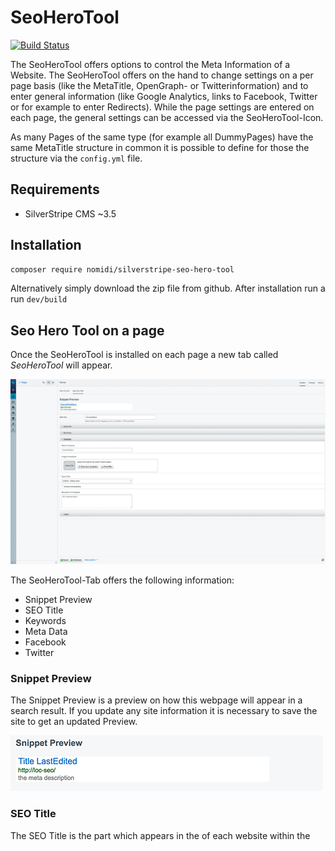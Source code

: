 # SeoHeroTool

[![Build Status](https://travis-ci.org/nomidi/silverstripe-seo-hero-tool.svg?branch=master)](https://travis-ci.org/nomidi/silverstripe-seo-hero-tool)

The SeoHeroTool offers options to control the Meta Information of a Website. The SeoHeroTool offers on the hand to change settings on a per page basis (like the MetaTitle, OpenGraph- or Twitterinformation) and to enter general information (like Google Analytics, links to Facebook, Twitter or for example to enter Redirects).
While the page settings are entered on each page, the general settings can be accessed via the SeoHeroTool-Icon.

As many Pages of the same type (for example all DummyPages) have the same MetaTitle structure in common it is possible to define for those the structure via the `config.yml` file.

## Requirements

- SilverStripe CMS ~3.5

## Installation

```sh
composer require nomidi/silverstripe-seo-hero-tool
```
Alternatively simply download the zip file from github.
After installation run a run `dev/build`

## Seo Hero Tool on a page

Once the SeoHeroTool is installed on each page a new tab called *SeoHeroTool* will appear.

![](docs/images/seoherotool_tab.png)

The SeoHeroTool-Tab offers the following information:
- Snippet Preview
- SEO Title
- Keywords
- Meta Data
- Facebook
- Twitter

### Snippet Preview

The Snippet Preview is a preview on how this webpage will appear in a search result. If you update any site information it is necessary to save the site to get an updated Preview.

![](docs/images/snippet_preview.png)

### SEO Title

The SEO Title is the part which appears in the *<head>* of each website within the *<title>*-tag. By default this is the *Title* of the Website.

![](docs/images/seotitle.png)

It is possible to define the SEO Title via the *config.yml*-file. This is explained in the part *Creating default settings in the configuration* later in this document.
But it is also possible to set the SEO Title manually.
The order of appearance if the following:
- default Title
- Title from configuration
- Title entered via the SeoHeroTool

The SEO Title which is actually used is entered as placeholder. If this Page Type has a Title configuration then the Title from the configuration will be displayed below the SEO Title.

### Keywords

The Keywords section is just used in the Pro Version of the SeoHeroTools.

### Meta Data

Meta Data contains information regarding Meta Informations:
- Index
- Canonincal URL
- MetaDescription
- Google Schema Org Data

![](docs/images/metadata.png)

The MetaDescription is by default the first 140 Characters from the Content. From that everything until the last space will be removed so that no incomplete word will be shown.
The Meta Description can be overwritten.

If there is any Schema Data for this page type defined this will be displayed under Google Schema Org Data.
The preview will also show any errors in case that a field can not be resolved (for example missing field).


### Facebook

Under Facebook you will find all information regarding the sharing of this site on Facebook. This information will be parsed in the OpenGraph Format on the Website.

![](docs/images/facebook.png)
The Facebook Title is by default the same as the *SEO Title*.
The MetaDescription is by default the MetaDescription.
The Type of Site is by default `website`. This can be configured via the `SeoHeroToolDataObject`.
If the Type of Site is set via the configuration it can be overwritten for a specific page. In order to so please select a different Type and check the box *overturn config setting*.

### Twitter

Under Twitter you will find all information regarding the sharing of this site on Twitter. This information will be parsed in Twitters own format.

![](docs/images/twitter.png)

The Twitter Title is by default the same as the *SEO Title*.
The MetaDescription is by default the MetaDescription.

## Creating default settings in the configuration
### 1. Define Title for Page Types in `mysite/_config/config.yml`

``` yml
SeoHeroToolDataObject:
  Page:
    Title:
      - $Title # reads the field Title
      - $LastEdited # reads the date from the field LastEdited
    WithoutSpace: false # defines that all entries above are separated by a space
  TestPage:
    Title:
      - $Title # reads the field Title
      - " at " # just the string " at "
      - $LastEdited # the date from the field LastEdited
      - $MyTest() # the value of the method MyTest within the class TestPage
      - $TestObject.Title # The title of the Has_One Connection with TestObject
    DateFormat: SpecialFormat # Each Datefield shall be formated in a special format
    DateFormatting: d/m # each datefield will be output just by date and month (you can use here the normal php date values)
    WithoutSpace: true # no space between entries
    SiteConfigTitle: true # the title from the SiteConfig will be attached ( default false)
    FBType: article # The og:type for this site will be article (default website)
```

This configuration will result in the following:
All Pages with the Type of Page will have a MetaTitle which consist of the `Title`of the Page followed by a blank followed by the date of the `lastEdit` of the Page. If the title of this page is `Home` and the date of the last edit is `2017-04-30 10:13:12` this will result in the MetaTitle `Home 30/04/2017`. By default all datefields will be output by the Silverstripe `date()`-function.

All Pages with the Type of TestPage will have a more complex MetaTitle. These Pages have no blank character between each entry.
`$Title` works as in the example above. `" at "` adds just these characters directly after the value of `$Title`.
`$MyTest` runs the method MyTest in the class TestPage. Keep in mind that this method needs a return value.
`$TestObject.Title` returns the `Title`from the has_one connection with `TestObject`.
`DateFormat` can have the following values: Nice, Year, Nice24 and SpecialFormat. Except SpecialFormat the other values uses the default Silverstripe functions to format the date.
If the DateFormat is SpecialFormat, then the field DateFormatting will be used. Here the configuration which would be used for the Silverstripe Date Format method is allowed. d/m will result in the day followed by the month.
`WithoutSpace: true` defines that no blank will be entered between each entry.
`SiteConfigTitle: true` defines that the Title from the SiteConfig will be added at the end.
`FBType: artice` defines, that all sites of the type TestPage will have as og:type the value of `article`. The default value here is `website`.

#### Important to know
 - It is not possible to define has-many or many-many connections directly. To do so please create a method in your class which returns the wanted value and use then the method via `$myMethodName()`.
 - When a page type is configured via the `config.yml` it can be overwritten in the backend. Information in the backend always overwrites the configuration setting.
 - When you do a change to the `config.yml` remember to do a `dev/build?flush=1` afterwards to apply the new settings.

### 2. Define schema data for Page Types in `mysite/_config/config.yml`

With the SeoHeroTool it is possible to define for page types a json schema which will always be part of the website.

```yml
SeoHeroToolSchemaDataObject:
  LocationPage:
    @type: "Test"
    address:
      @type: "PostalAddress"
      addressLocality: $DummyObject.Title
      postalCode: "12345"
      streetAddress: $getStreet()
    name: $Title
    telephone: "XXX XXX"
    email: "mail@example.com"
```
The above configuration will result in the following output.
``` json
<script type="application/ld+json">
 {
   "@type": "Test",
   "address": {
       "@type": "PostalAddress",
       "addressLocality": "London",
       "postalCode": "12345",
       "streetAddress": "John Doe Avenue 1"
   },
   "name": "Dummy Page Title",
   "telephone": "01234 23234234",
   "email": "mail@exampl.com"
}
 </script>
```

The Configuration of the SeoHeroToolSchemaDataObject is quite similar to the configuration of the SeoHeroToolDataObject.
You can use normal strings by entering them simply. To use variables of a class just enter them with a starting *$*.
A Has-One connection can be represented by a starting *$* followed by the name of the Has-One connection. Add then the Variabe separated by a dot.
Methods of the class can be accessed a starting *$* and an ending *()*. To access the public Method *getStreet()* from the class LocationPage simply enter `$getStreet()`.

#### Important to know
 - It is not possible to define has-many, many-many and similar relationships directly. For this please write a method which returns the correct value.
 - The output of the json configuration of this website can be viewed in the backend. Simply on a page which has a configuration switch to the SeoHeroTool-tab and open the MetaData.
 - If there is *any* error in the configuration you will also see this in the backend.
 - After a change in the `config.yml` please do not forget to run a `dev/build?flush=1`.

# General settings




## OLD

-- OLD INFORMATION --
## Overview
 - GoogleAnalytics
 - Schema.org
 - Social Media
 - SeoHeroTool Tab
 - Keywords and Meta
 - Robots and .htaccess Editor

## Google Analytics

Add
```
SeoHeroTool:
  google_key: 'UA-xxx'
  environment_type: 'dev'
  member_status: true
  anonymizeIP: false
  loadTime: false
  userOptOut: false
```
to your config.yml. Replace UA-xxx with your Google Analytics Universal ID.
Environment type can be either 'dev','test','live' or 'all'.
Member status checks if logged in Members are also counted. true counts them,
false not.
anonymizeIP defines if the IP Address will be transmitted anonymized, which is
the default setting.

## Schema.org

Data entered here will be used to create a correct schema file which is useful for search engines.

Furthermore it is possible via the .yml configuration to create own schemas. In those schemas it is possible
to access variables of the page and to access variables of has_one connections.

The below example shows all possibilities which can be used within the .yml creation.
The normal fields should be pretty self-explanatory. Just keep in mind that the first part should match
exactly the definition on schema.org.
name, streetAddress and addressLocality are the interesting parts.

name has $Title. This means that after processing there will be displayed the Title-Varibale from the DummyPage.
streetAddress has the value of the method getStreet() which must be either part of the class or any parent-class. This way it is possible to create return values of basically any kind.
$DummyOBject.Title means, that DummyPage has a has_one connection with DummyObject. And from this dataobject the Title will be used.

If any of the variable/connections/methods returns nothing or an empty value the whole json object will not be created.

```
SeoHeroToolSchemaDataObject:
  DummyPage:
    @context: "http://www.schema.org"
    @type: "LocalBusiness"
    address:
      @type: "PostalAddress"
      addressLocality: $DummyObject.Title
      postalCode: "12345"
      streetAddress: $getStreet()
    name: $Title
    telephone: "01234 23234234"
    email: "mail@testfirma.de"
```

This will create when the page is rendered the following json in the schema.org format. It is important that if you are
willing to use this feature you ensure that you know about the correct structure of the schema you want to represent.

```
<script type="application/ld+json">
 {
   "@context": "http:\/\/www.schema.org",
   "@type": "LocalBusiness",
   "address": {
       "@type": "PostalAddress",
       "addressLocality": "Dummy Object Title",
       "postalCode": "12345",
       "streetAddress": "Am Bruch 1"
   },
   "name": "Dummy Page Title",
   "telephone": "01234 23234234",
   "email": "mail@testfirma.de"
}
 </script>
```
## SocialMedia

SocialMedia sites can be entered and for examples looped later on the website. This is useful to have all important social media data in one place.

To output the Social Media Loop simply loop the function $SocialLoop.
By default the loop will be sorted by the sorting which can be changed in the backend. But it is possible to sort it alphabetical with the default
Silverstripe functions which would look like this $SocialLoop.Sort(Name,ASC)

## SeoHeroTool Tab

Once the SeoHeroTool is installed you will see on all pages a tab called SeoHeroTool. Within this tab you can configure the following:

- SEO Title Tag
- Keywords (used in SeoHeroTool Pro)
- MetaData
- Facebook
- Twitter

Furthermore the SeoHeroTool Tab gives you a preview on how your website will appear in a search result.

### SEO Title Tag

The SEO Title defines the value for the Title attribute. By default this is the title of this site.
It is possible via the SeoHeroToolDataObject to define a title based on data fields. This is explained in detail in the chapter
Generating of the MetaDataTitle and FB Type.

### Keywords

The Keywords are not used in the SeoHeroTool right now. At the moment they are used in the SeoHeroTool Pro in the keyword analysis and general webpage analysis.

### MetaData

Metadata contains all necessary MetaData Information. This includes the following:
- information for search robots
- possiblity to add a canonical URL
- Meta Description
- langhref attribute if this is a multilingual page.
- Google Schema Org Data if defined in SeoHeroToolSchemaDataObject

### Facebook

For a better sharing experience it is possible to enter data for Facebook Sharing.
This includes the Title for the page, an Image for Facebook which will be shown if this page gets shared, the Type of this Site and a Description for Facebook.
As Default value for Title and Description the SEO Title and Meta Description will be used.
The default Type for the site will be Website. This can be also configured via the SeoHeroToolDataObject.
In case that a specific page shall have a different Type it is possible to overturn the one from the configuration via a checkbox.  

### Twitter

For a better sharing experience it is possible to enter data for Twitter Sharing.
This includes the Title for the page, an Image for Twitter and a Description.
As Default value for Title and Description the SEO Title and Meta Description will be used.

## Keywords and Metadata

### Generating of the MetaDataTitle and FB Type

With an installed SeoHeroTool the Title for the page which appear in within the <title>-Tag will always be generated with the Method MetaTitle().
Therefore the Variable $Title is not necessary anymore within the <title>-Tag and can be removed. But this is not necessary.

It is possible to generate the MetaTitle for a website via the config.yml file.
To do so please add the following:
```
SeoHeroToolDataObject:
  Page:
    Title:
      - $Title
      - $LastEdited
    WithoutSpace: false
  TestPage:
    Title:
      - $Title
      - " at "
      - $LastEdited
      - $MyTest()
      - $TestObject.Title
    DateFormat: SpecialFormat
    DateFormatting: d/m
    WithoutSpace: true
    SiteConfigTitle: true
    FBType: article
```

All Pages with the Type Page will be displayed in the title in this case with
the Title and the Date of the last Edit. Between both there will be a space.
All Pages with the Type TestPage will have the field Title, followed by an "at", followed by the time of the last edit of the page, followed by the return of the function MyTest() and lastly the Title of the has-one connection TestObject. There will be no spacing character between each entry. The Pages with the Type of TestPage will also have the SiteConfigTitle at the end.

Options for DateFormat are : Nice24, Year, Nice and SpecialFormat.
If SpecialFormat is set, then the setting DateFormatting determines how the
date will be formatted. In this example just the day and month of the date will be
displayed.

The option FBType defines the og:type attribute of the page type. The og:type is part of the OpenGraph Protocol.
By default each page is a 'website', but it can also be for example an 'article', which is usefuel for Blogs or News Posts or it can be a 'product'. If a specific page should have a different Type than all other pages with the same page type it is possible to overturn the configuration FBType in the SeoHeroTool for this specific page.

Please keep in mind, that in the default theme the Sitename will always be attached to the pagename at the end of the title.
If you want to use the SiteConfigTitle option with the SeoHeroToolDataObject the Sitename will appear twice. Please check your
theme and remove the Sitename in the <title>-tag if you want to control it via SeoHeroTools.

## Robots and .htaccess Editor

At the moment it is just possible in this section to create 301 Redirects. Those redirects can be used to
forward old pages which are not exisiting anymore to a new page. The browser will then receive 404 error message but
will be forwarded to the new page.
